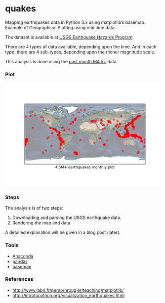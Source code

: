 # quakes

Mapping earthquakes data in Python 3.x using matplotlib’s basemap. Example of Geographical Plotting using real time data.

The dataset is available at [USGS Earthquake Hazards Program](https://earthquake.usgs.gov/earthquakes/feed/v1.0/csv.php). 

There are 4 types of data available, depending upon the time. And in each type, there are 4 sub-types, depending upon the ritcher magnitude scale.

This analysis is done using the [past month M4.5+](https://earthquake.usgs.gov/earthquakes/feed/v1.0/summary/4.5_month.csv) data.

### Plot
![plot](usgs-4.5m-earth.png)

### Steps
The analysis is of two steps:
1. Downloading and parsing the USGS earthquake data.
2. Rendering the map and data.

A detailed explanation will be given in a blog post (later).

### Tools 
- [Anaconda](https://docs.anaconda.com/)
- [pandas](https://github.com/pandas-dev/pandas)
- [basemap](https://github.com/matplotlib/basemap)

### References
- http://www.labri.fr/perso/nrougier/teaching/matplotlib/
- http://introtopython.org/visualization_earthquakes.html
